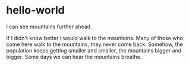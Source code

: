 # hello-world
I can see mountains further ahead.

If I didn't know better I would walk to the mountains. 
Many of those who come here walk to the mountains, they never come back.
Somehow, the population keeps getting smaller and smaller, the mountains bigger and bigger.
Some days we can hear the mountains breathe. 

